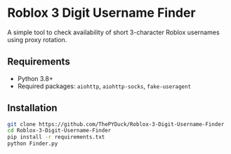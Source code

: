 # Roblox 3 Digit Username Finder

A simple tool to check availability of short 3-character Roblox usernames using proxy rotation.

## Requirements
- Python 3.8+
- Required packages: `aiohttp`, `aiohttp-socks`, `fake-useragent`

## Installation
```bash
git clone https://github.com/ThePYDuck/Roblox-3-Digit-Username-Finder
cd Roblox-3-Digit-Username-Finder
pip install -r requirements.txt
python Finder.py
